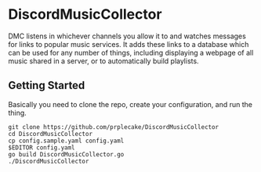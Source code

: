 # DiscordMusicCollector

DMC listens in whichever channels you allow it to and watches messages
for links to popular music services. It adds these links to a database
which can be used for any number of things, including displaying a
webpage of all music shared in a server, or to automatically build
playlists.

## Getting Started

Basically you need to clone the repo, create your configuration, and run
the thing.

```
git clone https://github.com/prplecake/DiscordMusicCollector
cd DiscordMusicCollector
cp config.sample.yaml config.yaml
$EDITOR config.yaml
go build DiscordMusicCollector.go
./DiscordMusicCollector
```

